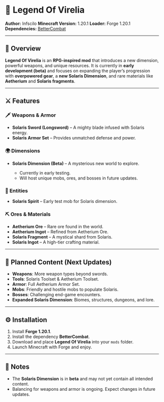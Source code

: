 # 📖 Legend Of Virelia

**Author:** Infscilo
**Minecraft Version:** 1.20.1
**Loader:** Forge 1.20.1
**Dependencies:** [BetterCombat](https://www.curseforge.com/minecraft/mc-mods/better-combat)

---

## 🌌 Overview

**Legend Of Virelia** is an **RPG-inspired mod** that introduces a new dimension, powerful weapons, and unique resources. It is currently in **early development (beta)** and focuses on expanding the player’s progression with **overpowered gear**, a **new Solaris Dimension**, and rare materials like **Aetherium** and **Solaris fragments**.

---

## ⚔️ Features

### 🗡 Weapons & Armor

* **Solaris Sword (Longsword)** – A mighty blade infused with Solaris energy.
* **Solaris Armor Set** – Provides unmatched defense and power.

### 🌍 Dimensions

* **Solaris Dimension (Beta)** – A mysterious new world to explore.

  * Currently in early testing.
  * Will host unique mobs, ores, and bosses in future updates.

### 👻 Entities

* **Solaris Spirit** – Early test mob for Solaris dimension.

### ⛏ Ores & Materials

* **Aetherium Ore** – Rare ore found in the world.
* **Aetherium Ingot** – Refined from Aetherium Ore.
* **Solaris Fragment** – A mystical shard from Solaris.
* **Solaris Ingot** – A high-tier crafting material.

---

## 🔮 Planned Content (Next Updates)

* **Weapons**: More weapon types beyond swords.
* **Tools**: Solaris Toolset & Aetherium Toolset.
* **Armor**: Full Aetherium Armor Set.
* **Mobs**: Friendly and hostile mobs to populate Solaris.
* **Bosses**: Challenging end-game encounters.
* **Expanded Solaris Dimension**: Biomes, structures, dungeons, and lore.

---

## ⚙️ Installation

1. Install **Forge 1.20.1**.
2. Install the dependency **BetterCombat**.
3. Download and place **Legend Of Virelia** into your `mods` folder.
4. Launch Minecraft with Forge and enjoy.

---

## 📌 Notes

* The **Solaris Dimension** is in **beta** and may not yet contain all intended content.
* Balancing for weapons and armor is ongoing. Expect changes in future updates.

